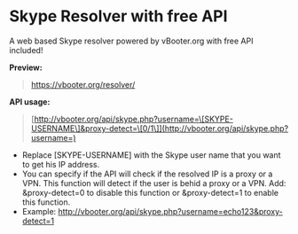 # Skype Resolver with free API

A web based Skype resolver powered by vBooter.org with free API included!

  **Preview:** 

>   https://vbooter.org/resolver/

**API usage:**

> [http://vbooter.org/api/skype.php?username=\[SKYPE-USERNAME\]&proxy-detect=\[0/1\]](http://vbooter.org/api/skype.php?username=)
        

 - 	Replace [SKYPE-USERNAME] with the Skype user name that you want to get his IP address. 
 - You can specify if the API will check if the resolved IP is a proxy or a VPN. This function will detect if the user is behid a proxy or a VPN. Add: &proxy-detect=0 to disable this function or &proxy-detect=1 to enable this function.
 - Example: http://vbooter.org/api/skype.php?username=echo123&proxy-detect=1
 


		

